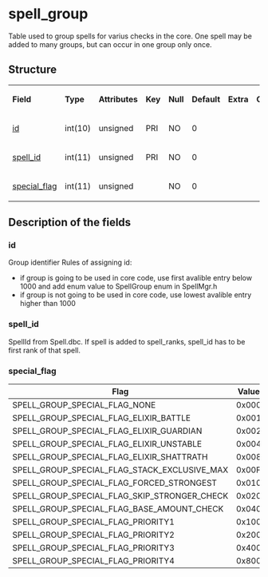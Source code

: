# spell\_group

Table used to group spells for varius checks in the core. One spell may be added to many groups, but can occur in one group only once.

## Structure

<table>
<colgroup>
<col width="12%" />
<col width="12%" />
<col width="12%" />
<col width="12%" />
<col width="12%" />
<col width="12%" />
<col width="12%" />
<col width="12%" />
</colgroup>
<tbody>
<tr>
<td><p><strong>Field</strong></p></td>
<td><p><strong>Type</strong></p></td>
<td><p><strong>Attributes</strong></p></td>
<td><p><strong>Key</strong></p></td>
<td><p><strong>Null</strong></p></td>
<td><p><strong>Default</strong></p></td>
<td><p><strong>Extra</strong></p></td>
<td><p><strong>Comment</strong></p></td>
</tr>
<tr>
<td><p><a href="#id">id</a></p></td>
<td><p>int(10)</p></td>
<td><p>unsigned</p></td>
<td><p>PRI</p></td>
<td><p>NO</p></td>
<td><p>0</p></td>
<td><p> </p></td>
<td><p> </p></td>
</tr>
<tr>
<td><p><a href="#spell_id">spell_id</a></p></td>
<td><p>int(11)</p></td>
<td><p>unsigned</p></td>
<td><p>PRI</p></td>
<td><p>NO</p></td>
<td><p>0</p></td>
<td><p> </p></td>
<td><p> </p></td>
</tr>
<tr>
<td><p><a href="#special_flag">special_flag</a></p></td>
<td><p>int(11)</p></td>
<td><p>unsigned</p></td>
<td><p> </p></td>
<td><p>NO</p></td>
<td><p>0</p></td>
<td><p> </p></td>
<td><p> </p></td>
</tr>
</tbody>
</table>

## Description of the fields

### id

Group identifier
Rules of assigning id:

-   if group is going to be used in core code, use first avalible entry below 1000 and add enum value to SpellGroup enum in SpellMgr.h
-   if group is not going to be used in core code, use lowest avalible entry higher than 1000

### spell\_id

SpellId from Spell.dbc. If spell is added to spell\_ranks, spell\_id has to be first rank of that spell.

### special\_flag

| Flag                                               | Value  |
|----------------------------------------------------|--------|
| SPELL\_GROUP\_SPECIAL\_FLAG\_NONE                  | 0x000  |
| SPELL\_GROUP\_SPECIAL\_FLAG\_ELIXIR\_BATTLE        | 0x001  |
| SPELL\_GROUP\_SPECIAL\_FLAG\_ELIXIR\_GUARDIAN      | 0x002  |
| SPELL\_GROUP\_SPECIAL\_FLAG\_ELIXIR\_UNSTABLE      | 0x004  |
| SPELL\_GROUP\_SPECIAL\_FLAG\_ELIXIR\_SHATTRATH     | 0x008  |
| SPELL\_GROUP\_SPECIAL\_FLAG\_STACK\_EXCLUSIVE\_MAX | 0x00F  |
| SPELL\_GROUP\_SPECIAL\_FLAG\_FORCED\_STRONGEST     | 0x010  |
| SPELL\_GROUP\_SPECIAL\_FLAG\_SKIP\_STRONGER\_CHECK | 0x020  |
| SPELL\_GROUP\_SPECIAL\_FLAG\_BASE\_AMOUNT\_CHECK   | 0x040  |
| SPELL\_GROUP\_SPECIAL\_FLAG\_PRIORITY1             | 0x100  |
| SPELL\_GROUP\_SPECIAL\_FLAG\_PRIORITY2             | 0x200  |
| SPELL\_GROUP\_SPECIAL\_FLAG\_PRIORITY3             | 0x400  |
| SPELL\_GROUP\_SPECIAL\_FLAG\_PRIORITY4             | 0x800  |

